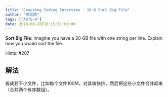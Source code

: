 ```yaml
---
title: "Cracking Coding Interview - 10.6 Sort Big File"
author: "颇忒脱"
tags: ["ARTS-A"]
date: 2019-08-28T16:15:11+08:00
---
```


<!--more-->

**Sort Big File**: Imagine you have a 20 GB file with one string per line. Explain how you would sort the file.

Hints: #207

## 解法

拆成若干小文件，比如每个文件100M，对其做快排，然后把这些小文件合并起来（合并两个有序数组）。